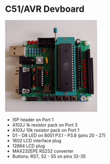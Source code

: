# C51/AVR Devboard 

<img src="at89_devboard.png" width="300">

* ISP header on Port 1 
* A102J 1k resistor pack on Port 3
* A103J 10k resistor pack on Port 1
* D1 - D8 LED on 8051 P3.1 - P3.8 (pins 20 - 27)
* 1602 LCD interface plug
* 12864 LCD plug
* MAX232EPE RS232 converter
* Buttons: RST, S2 - S5 on pins 32-35

